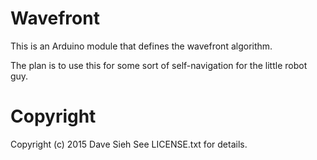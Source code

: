 Wavefront
=========

This is an Arduino module that defines the wavefront algorithm.

The plan is to use this for some sort of self-navigation for the
little robot guy.

Copyright
=========

Copyright (c) 2015 Dave Sieh
See LICENSE.txt for details.
